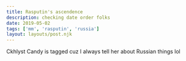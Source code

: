 ```yaml
---
title: Rasputin's ascendence 
description: checking date order folks
date: 2019-05-02
tags: ['mm', 'rasputin', 'russia']
layout: layouts/post.njk
---
```


Ckhlyst
Candy is tagged cuz I always tell her about Russian things lol
